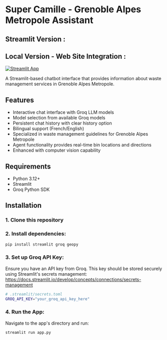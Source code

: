 # Super Camille - Grenoble Alpes Metropole Assistant

## Streamlit Version : 
## Local Version - Web Site Integration : 
[![Streamlit App](https://static.streamlit.io/badges/streamlit_badge_black_white.svg)](https://gem-gam-sdd.streamlit.app/)

A Streamlit-based chatbot interface that provides information about waste management services in Grenoble Alpes Metropole.

## Features

- Interactive chat interface with Groq LLM models
- Model selection from available Groq models
- Persistent chat history with clear history option
- Bilingual support (French/English)
- Specialized in waste management guidelines for Grenoble Alpes Metropole
- Agent functionality provides real-time bin locations and directions
- Enhanced with computer vision capability

## Requirements

- Python 3.12+
- Streamlit
- Groq Python SDK

## Installation

### 1. Clone this repository
### 2. Install dependencies:
```sh
pip install streamlit groq geopy
```
### 3. Set up Groq API Key:
Ensure you have an API key from Groq. This key should be stored securely using Streamlit's secrets management:
https://docs.streamlit.io/develop/concepts/connections/secrets-management
```sh
# .streamlit/secrets.toml
GROQ_API_KEY="your_groq_api_key_here"
```
### 4. Run the App: 
Navigate to the app's directory and run:
```sh
streamlit run app.py
